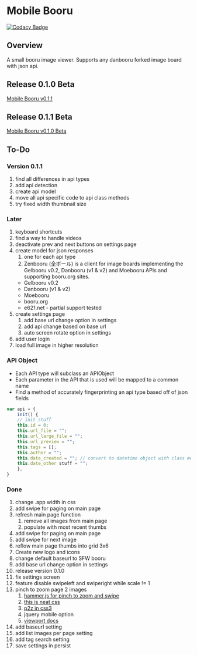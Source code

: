# Mobile Booru

[![Codacy Badge](https://api.codacy.com/project/badge/Grade/0371b7c4cd0c4aef996cd3000c8af753)](https://www.codacy.com/app/kurohai/mobile-booru?utm_source=github.com&amp;utm_medium=referral&amp;utm_content=kurohai/mobile-booru&amp;utm_campaign=Badge_Grade)

## Overview

A small booru image viewer. Supports any danbooru forked image board with json api.

## Release 0.1.0 Beta

[Mobile Booru v0.1.1](./build/com.kurohai.mobilebooru-0.1.1.apk)

## Release 0.1.1 Beta

[Mobile Booru v0.1.0 Beta](./build/com.kurohai.mobilebooru-0.1.0.apk)

## To-Do


### Version 0.1.1

1. find all differences in api types
1. add api detection
1. create api model
1. move all api specific code to api class methods
1. try fixed width thumbnail size


### Later

1. keyboard shortcuts
1. find a way to handle videos
1. deactivate prev and next buttons on settings page
1. create model for json responses
    1. one for each api type
    1. Zenbooru (全ボール) is a client for image boards implementing the Gelbooru v0.2, Danbooru (v1 & v2) and Moebooru APIs and supporting booru.org sites.
    - Gelbooru v0.2
    - Danbooru (v1 & v2)
    - Moebooru
    - booru.org
    - e621.net - partial support tested
1. create settings page
    1. add base url change option in settings
    1. add api change based on base url
    1. auto screen rotate option in settings
1. add user login
1. load full image in higher resolution


### API Object

- Each API type will subclass an APIObject
- Each parameter in the API that is used will be mapped to a common name
- Find a method of accurately fingerprinting an api type based off of json fields

```javascript
var api = {
    init() {
    // init stuff
    this.id = 0;
    this.url_file = "";
    this.url_large_file = "";
    this.url_preview = "";
    this.tags = [];
    this.author = "";
    this.date_created = ""; // convert to datetime object with class method
    this.date_other stuff = "";
    },
}

```

### Done

1. change .app width in css
1. add swipe for paging on main page
1. refresh main page function
    1. remove all images from main page
    1. populate with most recent thumbs
1. add swipe for paging on main page
1. add swipe for next image
1. reflow main page thumbs into grid 3x6
1. Create new logo and icons
1. change default baseurl to SFW booru
1. add base url change option in settings
1. release version 0.1.0
1. fix settings screen
1. feature disable swipeleft and swiperight while scale != 1
1. pinch to zoom page 2 images
    1. [hammer.js for pinch to zoom and swipe](http://hammerjs.github.io/)
    1. [this is neat css](http://bl.ocks.org/mbostock/35964711079355050ff1)
    1. [p2z in css3](http://stackoverflow.com/questions/10802176/pinch-to-zoom-with-css3)
    1. jquery mobile option
    1. [viewport docs](https://developer.mozilla.org/en-US/docs/Mozilla/Mobile/Viewport_meta_tag)
1. add baseurl setting
1. add list images per page setting
1. add tag search setting
1. save settings in persist
